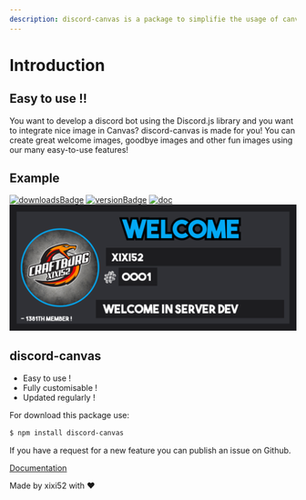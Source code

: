 ```yaml
---
description: discord-canvas is a package to simplifie the usage of canvas for Discord !
---
```


# Introduction

## Easy to use !!

You want to develop a discord bot using the Discord.js library and you want to integrate nice image in Canvas? discord-canvas is made for you! You can create great welcome images, goodbye images and other fun images using our many easy-to-use features!

## Example

[![downloadsBadge](https://img.shields.io/npm/dt/discord-canvas?style=for-the-badge)](https://npmjs.com/discord-canvas)
[![versionBadge](https://img.shields.io/npm/v/discord-canvas?style=for-the-badge)](https://npmjs.com/discord-canvas)
[![doc](https://img.shields.io/badge/Documentation-Click%20here-blue?style=for-the-badge)](https://www.discord-canvas.net)
![Welcome Card ](.gitbook/assets/welcome-image-1.png)

## discord-canvas

* Easy to use !
* Fully customisable !
* Updated regularly !

For download this package use:

```bash
$ npm install discord-canvas
```

If you have a request for a new feature you can publish an issue on Github.

[Documentation](https://www.discord-canvas.net)

Made by xixi52 with ❤️

